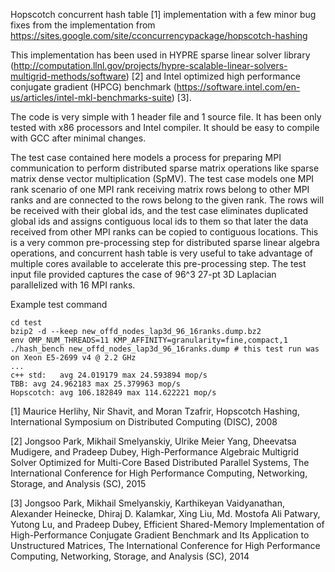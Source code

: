 Hopscotch concurrent hash table [1] implementation with a few minor bug fixes
from the implementation from
https://sites.google.com/site/cconcurrencypackage/hopscotch-hashing

This implementation has been used in HYPRE sparse linear solver library (http://computation.llnl.gov/projects/hypre-scalable-linear-solvers-multigrid-methods/software) [2] and Intel optimized high performance conjugate gradient (HPCG) benchmark (https://software.intel.com/en-us/articles/intel-mkl-benchmarks-suite) [3].

The code is very simple with 1 header file and 1 source file.
It has been only tested with x86 processors and Intel compiler.
It should be easy to compile with GCC after minimal changes.

The test case contained here models a process for preparing MPI communication
to perform distributed sparse matrix operations like sparse matrix dense
vector multiplication (SpMV).
The test case models one MPI rank scenario of one MPI rank receiving matrix
rows belong to other MPI ranks and are connected to the rows belong to the
given rank.
The rows will be received with their global ids, and the test case eliminates
duplicated global ids and assigns contiguous local ids to them so that later
the data received from other MPI ranks can be copied to contiguous locations.
This is a very common pre-processing step for distributed sparse linear
algebra operations, and concurrent hash table is very useful to take
advantage of multiple cores available to accelerate this pre-processing step.
The test input file provided captures the case of 96^3 27-pt 3D Laplacian
parallelized with 16 MPI ranks.

Example test command
```
cd test
bzip2 -d --keep new_offd_nodes_lap3d_96_16ranks.dump.bz2
env OMP_NUM_THREADS=11 KMP_AFFINITY=granularity=fine,compact,1 ./hash_bench new_offd_nodes_lap3d_96_16ranks.dump # this test run was on Xeon E5-2699 v4 @ 2.2 GHz
...
c++ std:   avg 24.019179 max 24.593894 mop/s
TBB: avg 24.962183 max 25.379963 mop/s
Hopscotch: avg 106.182849 max 114.622221 mop/s
```

[1] Maurice Herlihy, Nir Shavit, and Moran Tzafrir, Hopscotch Hashing, International Symposium on Distributed Computing (DISC), 2008

[2] Jongsoo Park, Mikhail Smelyanskiy, Ulrike Meier Yang, Dheevatsa Mudigere, and Pradeep Dubey, High-Performance Algebraic Multigrid Solver Optimized for Multi-Core Based Distributed Parallel Systems, The International Conference for High Performance Computing, Networking, Storage, and Analysis (SC), 2015

[3] Jongsoo Park, Mikhail Smelyanskiy, Karthikeyan Vaidyanathan, Alexander Heinecke, Dhiraj D. Kalamkar, Xing Liu, Md. Mostofa Ali Patwary, Yutong Lu, and Pradeep Dubey, Efficient Shared-Memory Implementation of High-Performance Conjugate Gradient Benchmark and Its Application to Unstructured Matrices, The International Conference for High Performance Computing, Networking, Storage, and Analysis (SC), 2014
